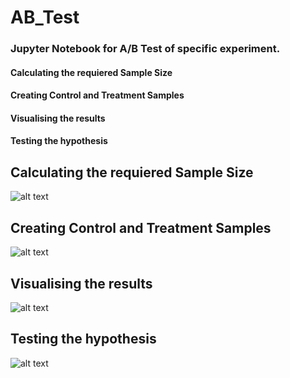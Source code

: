 # AB_Test
### Jupyter Notebook for A/B Test of specific experiment.
#### Calculating the requiered Sample Size
#### Creating Control and Treatment Samples
#### Visualising the results
#### Testing the hypothesis 


## Calculating the requiered Sample Size
![alt text](https://github.com/yctasoglu/AB_Test/blob/main/Snapshots/956FE666-4D4F-4365-A0BF-CBDDCE517E73.png)
## Creating Control and Treatment Samples
![alt text](https://github.com/yctasoglu/AB_Test/blob/main/Snapshots/403649A0-E29A-44E7-9A35-3BF931907D10.png)
## Visualising the results
![alt text](https://github.com/yctasoglu/AB_Test/blob/main/Snapshots/47178456-A599-4292-B78A-9A5992291B32.png)
## Testing the hypothesis 
![alt text](https://github.com/yctasoglu/AB_Test/blob/main/Snapshots/13508C16-E726-4944-8A87-201634646D95.png)
